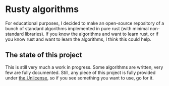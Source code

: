 # Rusty algorithms

For educational purposes, I decided to make an open-source repository of a bunch of standard algorithms implemented in pure rust (with minimal non-standard libraries). If you know the algorithms and want to learn rust, or if you know rust and want to learn the algorithms, I think this could help.

## The state of this project

This is still very much a work in progress. Some algorithms are written, very few are fully documented. Still, any piece of this project is fully provided under [the Unlicense](http://unlicense.org), so if you see something you want to use, go for it.